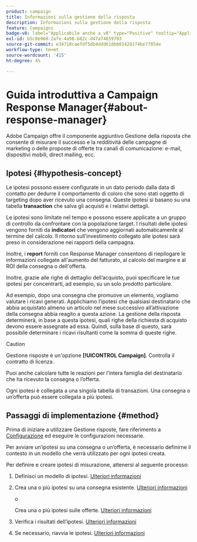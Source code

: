 ```yaml
---
product: campaign
title: Informazioni sulla gestione della risposta
description: Informazioni sulla gestione della risposta
feature: Campaigns
badge-v8: label="Applicabile anche a v8" type="Positive" tooltip="Applicabile anche a Campaign v8"
exl-id: b5c0e960-2afe-4a98-b82c-d47a74659703
source-git-commit: e34718caefdf5db4ddd61db601420274be77054e
workflow-type: tm+mt
source-wordcount: '415'
ht-degree: 4%

---
```


# Guida introduttiva a Campaign Response Manager{#about-response-manager}



Adobe Campaign offre il componente aggiuntivo Gestione della risposta che consente di misurare il successo e la redditività delle campagne di marketing o delle proposte di offerte tra canali di comunicazione: e-mail, dispositivi mobili, direct mailing, ecc.

## Ipotesi {#hypothesis-concept}

Le ipotesi possono essere configurate in un dato periodo dalla data di contatto per dedurre il comportamento di coloro che sono stati oggetto di targeting dopo aver ricevuto una consegna. Queste ipotesi si basano su una tabella **transaction** che salva gli acquisti e i relativi dettagli.

Le ipotesi sono limitate nel tempo e possono essere applicate a un gruppo di controllo da confrontare con la popolazione target. I risultati delle ipotesi vengono forniti da **indicatori** che vengono aggiornati automaticamente al termine del calcolo. Il ritorno sull’investimento collegato alle ipotesi sarà preso in considerazione nei rapporti della campagna.

Inoltre, i **report** forniti con Response Manager consentono di riepilogare le informazioni collegate all&#39;aumento del fatturato, al calcolo del margine e al ROI della consegna o dell&#39;offerta.

Inoltre, grazie alle righe di dettaglio dell’acquisto, puoi specificare le tue ipotesi per concentrarti, ad esempio, su un solo prodotto particolare.

Ad esempio, dopo una consegna che promuove un elemento, vogliamo valutare i ricavi generati. Applichiamo l’ipotesi che qualsiasi destinatario che abbia acquistato almeno un articolo nel mese successivo all’attivazione della consegna abbia reagito a questa azione. La gestione della risposta determinerà, in base a questa ipotesi, quali righe della richiesta di acquisto devono essere assegnate ad essa. Quindi, sulla base di questo, sarà possibile determinare i ricavi risultanti come la somma di queste righe.

>[!CAUTION]
>
>Gestione risposte è un&#39;opzione **[!UICONTROL Campaign]**. Controlla il contratto di licenza.

Puoi anche calcolare tutte le reazioni per l’intera famiglia del destinatario che ha ricevuto la consegna o l’offerta.

Ogni ipotesi è collegata a una singola tabella di transazioni. Una consegna o un’offerta può essere collegata a più ipotesi.

## Passaggi di implementazione {#method}

Prima di iniziare a utilizzare Gestione risposte, fare riferimento a [Configurazione](configuration.md) ed eseguire le configurazioni necessarie.

Per avviare un’ipotesi su una consegna o un’offerta, è necessario definirne il contesto in un modello che verrà utilizzato per ogni ipotesi creata.

Per definire e creare ipotesi di misurazione, attenersi al seguente processo:

1. Definisci un modello di ipotesi. [Ulteriori informazioni](hypothesis-templates.md#creating-a-hypothesis-model)
1. Crea una o più ipotesi su una consegna esistente. [Ulteriori informazioni](creating-hypotheses.md#referencing-a-hypothesis-in-a-campaign-delivery)

   o

   Crea una o più ipotesi sulle offerte. [Ulteriori informazioni](creating-hypotheses.md#creating-a-hypothesis-on-an-offer)

1. Verifica i risultati dell’ipotesi. [Ulteriori informazioni](hypothesis-tracking.md)
1. Se necessario, riavvia le ipotesi. [Ulteriori informazioni](creating-hypotheses.md#creating-a-hypothesis-on-the-fly-on-a-delivery)
